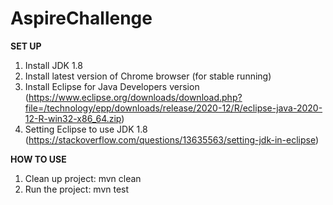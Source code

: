 # AspireChallenge

**SET UP**
1. Install JDK 1.8
2. Install latest version of Chrome browser (for stable running)
3. Install Eclipse for Java Developers version (https://www.eclipse.org/downloads/download.php?file=/technology/epp/downloads/release/2020-12/R/eclipse-java-2020-12-R-win32-x86_64.zip)
4. Setting Eclipse to use JDK 1.8 (https://stackoverflow.com/questions/13635563/setting-jdk-in-eclipse)

**HOW TO USE**
1. Clean up project: mvn clean
2. Run the project: mvn test
